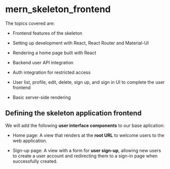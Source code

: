 # mern_skeleton_frontend

The topics covered are:

* Frontend features of the skeleton

* Setting up development with React, React Router and Material-UI

* Rendering a home page built with React

* Backend user API integration

* Auth integration for restricted access

* User list, profile, edit, delete, sign up, and sign in UI to complete the user frontend

* Basic server-side rendering

## Defining the skeleton application frontend

We will add the following **user interface components** to our base aplication:

* Home page: A view that renders at the **root URL** to welcome users to the web application.

* Sign-up page: A view with a form for **user sign-up**, allowing new users to create a user account and redirecting them to a sign-in page when successfully created.
